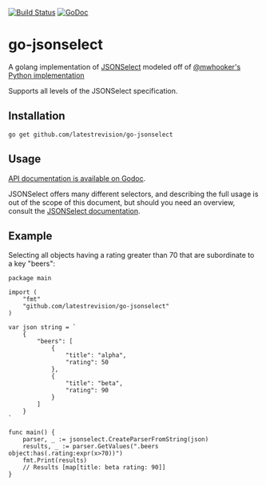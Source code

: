 
[![Build Status](https://travis-ci.org/latestrevision/go-jsonselect.png?branch=master)](https://travis-ci.org/latestrevision/go-jsonselect)
[![GoDoc](https://godoc.org/github.com/latestrevision/go-jsonselect?status.png)](http://godoc.org/github.com/latestrevision/go-jsonselect)

go-jsonselect
=============

A golang implementation of [JSONSelect](http://jsonselect.org/) modeled off of [@mwhooker's Python implementation](https://github.com/mwhooker/jsonselect)

Supports all levels of the JSONSelect specification.

Installation
------------

```
go get github.com/latestrevision/go-jsonselect
```

Usage
-----

[API documentation is available on Godoc](http://godoc.org/github.com/latestrevision/go-jsonselect).

JSONSelect offers many different selectors, and describing the full usage
is out of the scope of this document, but should you need an overview, 
consult the [JSONSelect documentation](http://jsonselect.org/#docs).

Example
-------

Selecting all objects having a rating greater than 70 that are subordinate to a key "beers":

```golang
package main

import (
    "fmt"
    "github.com/latestrevision/go-jsonselect"
)

var json string = `
    {
        "beers": [
            {
                "title": "alpha",
                "rating": 50
            },
            {
                "title": "beta",
                "rating": 90
            }
        ]
    }
`

func main() {
    parser, _ := jsonselect.CreateParserFromString(json)
    results, _ := parser.GetValues(".beers object:has(.rating:expr(x>70))")
    fmt.Print(results)
    // Results [map[title: beta rating: 90]]
}
```
